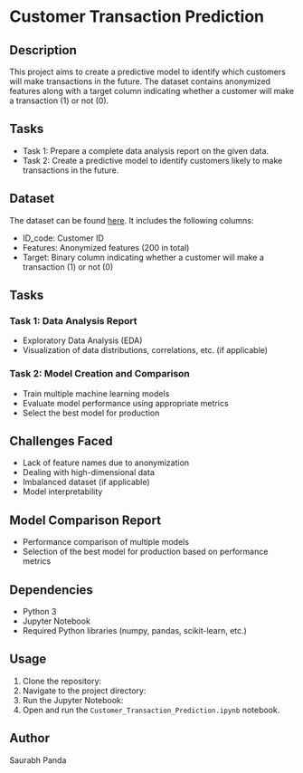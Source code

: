 # Customer Transaction Prediction

## Description
This project aims to create a predictive model to identify which customers will make transactions in the future. The dataset contains anonymized features along with a target column indicating whether a customer will make a transaction (1) or not (0).

## Tasks
- Task 1: Prepare a complete data analysis report on the given data.
- Task 2: Create a predictive model to identify customers likely to make transactions in the future.

## Dataset
The dataset can be found [here](https://d3ilbtxij3aepc.cloudfront.net/projects/CDS-Capstone-Projects/PRCP-1003-CustTransPred.zip). It includes the following columns:
- ID_code: Customer ID
- Features: Anonymized features (200 in total)
- Target: Binary column indicating whether a customer will make a transaction (1) or not (0)

## Tasks
### Task 1: Data Analysis Report
- Exploratory Data Analysis (EDA)
- Visualization of data distributions, correlations, etc. (if applicable)

### Task 2: Model Creation and Comparison
- Train multiple machine learning models
- Evaluate model performance using appropriate metrics
- Select the best model for production

## Challenges Faced
- Lack of feature names due to anonymization
- Dealing with high-dimensional data
- Imbalanced dataset (if applicable)
- Model interpretability

## Model Comparison Report
- Performance comparison of multiple models
- Selection of the best model for production based on performance metrics

## Dependencies
- Python 3
- Jupyter Notebook
- Required Python libraries (numpy, pandas, scikit-learn, etc.)

## Usage
1. Clone the repository:
2. Navigate to the project directory:
3. Run the Jupyter Notebook:
4. Open and run the `Customer_Transaction_Prediction.ipynb` notebook.

## Author
Saurabh Panda
